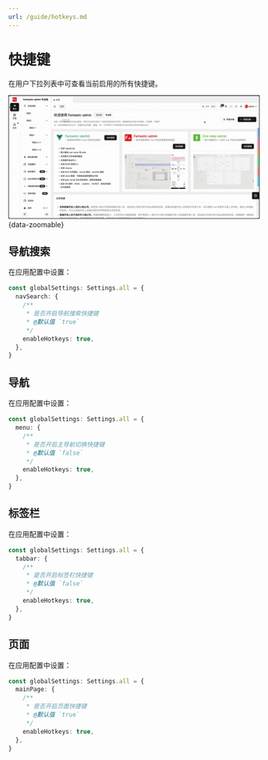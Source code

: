 ```yaml
---
url: /guide/hotkeys.md
---
```

# 快捷键

在用户下拉列表中可查看当前启用的所有快捷键。

![](/hotkeys.gif){data-zoomable}

## 导航搜索

在应用配置中设置：

```ts {2-8}
const globalSettings: Settings.all = {
  navSearch: {
    /**
     * 是否开启导航搜索快捷键
     * @默认值 `true`
     */
    enableHotkeys: true,
  },
}
```

## 导航

在应用配置中设置：

```ts {2-8}
const globalSettings: Settings.all = {
  menu: {
    /**
     * 是否开启主导航切换快捷键
     * @默认值 `false`
     */
    enableHotkeys: true,
  },
}
```

## 标签栏&#x20;

在应用配置中设置：

```ts {2-8}
const globalSettings: Settings.all = {
  tabbar: {
    /**
     * 是否开启标签栏快捷键
     * @默认值 `false`
     */
    enableHotkeys: true,
  },
}
```

## 页面&#x20;

在应用配置中设置：

```ts {2-8}
const globalSettings: Settings.all = {
  mainPage: {
    /**
     * 是否开启页面快捷键
     * @默认值 `true`
     */
    enableHotkeys: true,
  },
}
```
